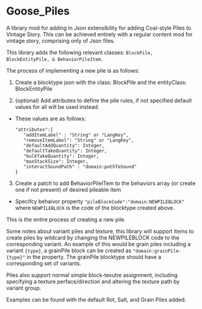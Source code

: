 # Goose_Piles
A library mod for adding in Json extensibility for adding Coal-style Piles to Vintage Story.
This can be achieved entirely with a regular content mod for vintage story, comprising only of Json files.

This library adds the following relevant classes: `BlockPile, BlockEntityPile, & BehaviorPileItem`.

The process of implementing a new pile is as follows:

1. Create a blocktype json with the class: BlockPile and the entityClass: BlockEntityPile

2. (optional) Add attributes to define the pile rules, if not specified default values for all will be used instead.

- These values are as follows:

      "attributes":{
         "addItemLabel" : "String" or "LangKey",
         "removeItemLabel": "String" or "LangKey",
         "defaultAddQuantity": Integer,
         "defaultTakeQuantity": Integer,
         "bulkTakeQuantity": Integer,
         "maxStackSize": Integer,
         "interactSoundPath" : "domain:pathToSound"
      }

 3. Create a patch to add BehaviorPileITem to the behaviors array (or create one if not present) of desired pileable item
 - Specifcy behaivor property `"pileBlockCode":"domain:NEWPILEBLOCK"` where `NEWPILEBLOCK` is the code of the blocktype created above.

This is the entire process of creating a new pile.

Some notes about variant piles and texture, this library will support items to create piles by wildcard by changing the NEWPILEBLOCK code to the corresponding variant. An example of this would be grain piles including a variant `{type}`, a grainPile block can be created as `"domain:grainPile-{type}"` in the property. The grainPile blocktype should have a corresponding set of variants.

Piles also support normal simple block-texutre assignment, including specifying a texture perface/direction and altering the texture path by variant group.

Examples can be found with the default Rot, Salt, and Grain Piles added.
